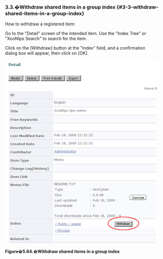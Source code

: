 ### 3.3.�Withdraw shared items in a group index {#3-3-withdraw-shared-items-in-a-group-index}

How to withdraw a registered item:

Go to the &quot;Detail&quot; screen of the intended item. Use the &quot;Index Tree&quot; or &quot;XooNIps Search&quot; to search for the item.

Click on the [Withdraw] button at the &quot;Index&quot; field, and a confirmation dialog box will appear, then click on [OK].

![Withdraw shared items in a group index](../../assets/xoonips-operate59.png)

**Figure�5.64.�Withdraw shared items in a group index**